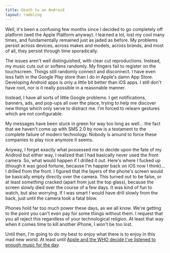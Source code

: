 ```yaml
---
title: Death to an Android
layout: rambling
---
```


Well, it's been a confusing few months since I decided to go completely off
platform (well the Apple Platform anyway). I learned a lot, lost my cool many
times, and fundamentally remained just as jaded as before. My problems persist
across devices, across makes and models, across brands, and most of all, they
persist through time sporadically.

The issues aren't well distinguished, with
clear cut reproductions. Instead, my music cuts out or softens randomly. My
fingers fail to register on the touchscreen. Things still randomly connect and
disconnect. I have even less faith in the Google Play store than I do in
Apple's damn App Store. Developing Android apps is only a little bit better
than iOS apps. I still don't have root, nor is it really possible in a
reasonable manner.

Instead, I have all sorts of little Google problems. I get notifications,
banners, ads, and pop-ups all over the place, trying to help me discover new
things which only serve to distract me. I'm forced to relearn gestures which
are not configurable.

My messages have been stuck in green for way too long as well... the fact that
we haven't come up with SMS 2.0 by now is a testament to the complete failure
of modern technology. Nobody is around to force these companies to play nice
anymore it seems.

Anyway, I forget exactly what possessed me to decide upon the fate of my
Android but either way, I realized that I had basically never used the front
camera.  So, what would happen if I drilled it out. Here's where I fucked up
(though it was good fortune, because I'm happier back on iOS now I think)... I
drilled from the front. I figured that the layers of the phone's screen would
be basically empty directly over the camera. This turned out to be false, or at
least _something_ cracked (apart from just the top glass), because the screen
slowly died over the course of a few days. It was kind of fun to watch, but
also worrying. If I was smart I would have drill slowly from the back, just
until the camera took a fatal blow.

Phones hold far too much power these days, as we all know. We're getting to the
point you can't even pay for some things without them. I request that you all
reject this regardless of your technological religion. At least that way when
it comes time to kill another iPhone, I won't be too lost.

Until then, I'm going to do my best to enjoy what there is to enjoy in this mad
new world. At least until [Apple and the WHO decide I've listened to enough
music for the day](https://discussions.apple.com/thread/252113205).

